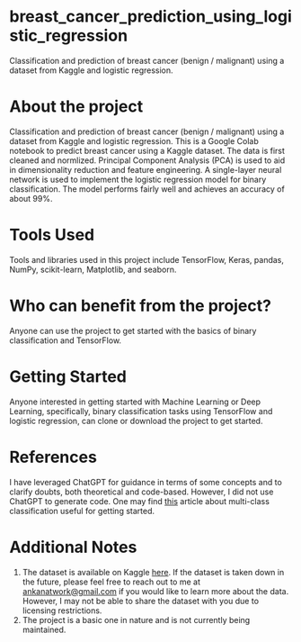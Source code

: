 # breast_cancer_prediction_using_logistic_regression
Classification and prediction of breast cancer (benign / malignant) using a dataset from Kaggle and logistic regression.

# About the project
Classification and prediction of breast cancer (benign / malignant) using a dataset from Kaggle and logistic regression.
This is a Google Colab notebook to predict breast cancer using a Kaggle dataset. The data is first cleaned and normlized. Principal Component Analysis (PCA) is used to aid in dimensionality reduction and feature engineering. A single-layer neural network is used to implement the logistic regression model for binary classification. The model performs fairly well and achieves an accuracy of about 99%.

# Tools Used
Tools and libraries used in this project include TensorFlow, Keras, pandas, NumPy, scikit-learn, Matplotlib, and seaborn.

# Who can benefit from the project?
Anyone can use the project to get started with the basics of binary classification and TensorFlow.

# Getting Started
Anyone interested in getting started with Machine Learning or Deep Learning, specifically, binary classification tasks using TensorFlow and logistic regression, can clone or download the project to get started.

# References
I have leveraged ChatGPT for guidance in terms of some concepts and to clarify doubts, both theoretical and code-based. However, I did not use ChatGPT to generate code. One may find [this](https://saturncloud.io/blog/multiclass-logistic-regression-with-tensorflow-20-a-comprehensive-guide/#3) article about multi-class classification useful for getting started.

# Additional Notes
1. The dataset is available on Kaggle [here](https://www.kaggle.com/datasets/erdemtaha/cancer-data/data). If the dataset is taken down in the future, please feel free to reach out to me at ankanatwork@gmail.com if you would like to learn more about the data. However, I may not be able to share the dataset with you due to licensing restrictions.
2. The project is a basic one in nature and is not currently being maintained.
